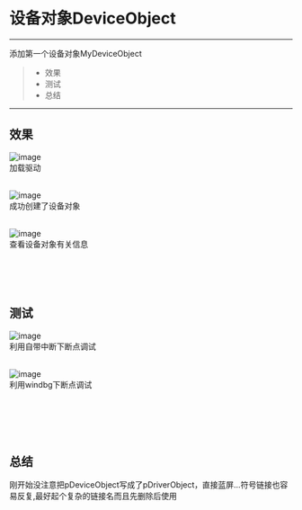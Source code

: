 # 设备对象DeviceObject
------

添加第一个设备对象MyDeviceObject
> * 效果
> * 测试
> * 总结

------
## 效果
![image](https://github.com/luguanxing/Kernel-Driver/blob/master/02-%E8%AE%BE%E5%A4%87%E5%AF%B9%E8%B1%A1DeviceObject/pictures/1.jpg?raw=true)<br>
加载驱动<br><br>

![image](https://github.com/luguanxing/Kernel-Driver/blob/master/02-%E8%AE%BE%E5%A4%87%E5%AF%B9%E8%B1%A1DeviceObject/pictures/2.jpg?raw=true)<br>
成功创建了设备对象<br><br>

![image](https://github.com/luguanxing/Kernel-Driver/blob/master/02-%E8%AE%BE%E5%A4%87%E5%AF%B9%E8%B1%A1DeviceObject/pictures/3.jpg?raw=true)<br>
查看设备对象有关信息<br><br>
<br><br><br>


## 测试
![image](https://github.com/luguanxing/Kernel-Driver/blob/master/02-%E8%AE%BE%E5%A4%87%E5%AF%B9%E8%B1%A1DeviceObject/pictures/4.jpg?raw=true)<br>
利用自带中断下断点调试<br><br>

![image](https://github.com/luguanxing/Kernel-Driver/blob/master/02-%E8%AE%BE%E5%A4%87%E5%AF%B9%E8%B1%A1DeviceObject/pictures/5.jpg?raw=true)<br>
利用windbg下断点调试<br><br>

<br><br><br>
## 总结
刚开始没注意把pDeviceObject写成了pDriverObject，直接蓝屏...符号链接也容易反复,最好起个复杂的链接名而且先删除后使用
<br><br><br>

